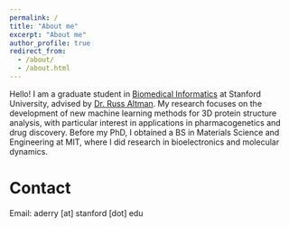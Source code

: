 ```yaml
---
permalink: /
title: "About me"
excerpt: "About me"
author_profile: true
redirect_from: 
  - /about/
  - /about.html
---
```


Hello! I am a graduate student in [Biomedical Informatics](https://med.stanford.edu/bmi.html) at Stanford University, advised by [Dr. Russ Altman](https://helix.stanford.edu/index.html). My research focuses on the development of new machine learning methods for 3D protein structure analysis, with particular interest in applications in pharmacogenetics and drug discovery. Before my PhD, I obtained a BS in Materials Science and Engineering at MIT, where I did research in bioelectronics and molecular dynamics.

Contact
======

Email: aderry \[at\] stanford \[dot\] edu
